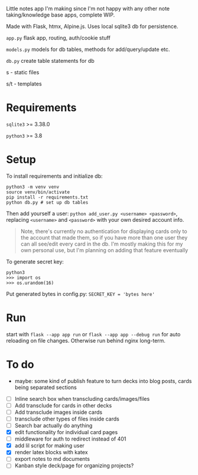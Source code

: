 Little notes app I'm making since I'm not happy with any other note taking/knowledge base apps, complete WIP.

Made with Flask, htmx, Alpine.js. Uses local sqlite3 db for persistence.

`app.py` flask app, routing, auth/cookie stuff

`models.py` models for db tables, methods for add/query/update etc.

`db.py` create table statements for db

s - static files

s/t - templates

# Requirements
`sqlite3` >= 3.38.0

`python3` >= 3.8

# Setup
To install requirements and initialize db:
```
python3 -m venv venv
source venv/bin/activate
pip install -r requirements.txt
python db.py # set up db tables
```

Then add yourself a user: `python add_user.py <username> <password>`, replacing `<username>` and `<password>` with your own desired account info.

> Note, there's currently no authentication for displaying cards only to the account that made them, so if you have more than one user they can all see/edit every card in the db. I'm mostly making this for my own personal use, but I'm planning on adding that feature eventually

To generate secret key:
```
python3
>>> import os
>>> os.urandom(16)
```
Put generated bytes in config.py: `SECRET_KEY = 'bytes here'`

# Run
start with `flask --app app run` or `flask --app app --debug run` for auto reloading on file changes. Otherwise run behind nginx long-term.

# To do
- maybe: some kind of publish feature to turn decks into blog posts, cards being separated sections
- [ ] Inline search box when transcluding cards/images/files
- [ ] Add transclude for cards in other decks
- [ ] Add transclude images inside cards
- [ ] transclude other types of files inside cards
- [ ] Search bar actually do anything
- [x] edit functionality for individual card pages
- [ ] middleware for auth to redirect instead of 401
- [x] add lil script for making user
- [x] render latex blocks with katex
- [ ] export notes to md documents
- [ ] Kanban style deck/page for organizing projects?

